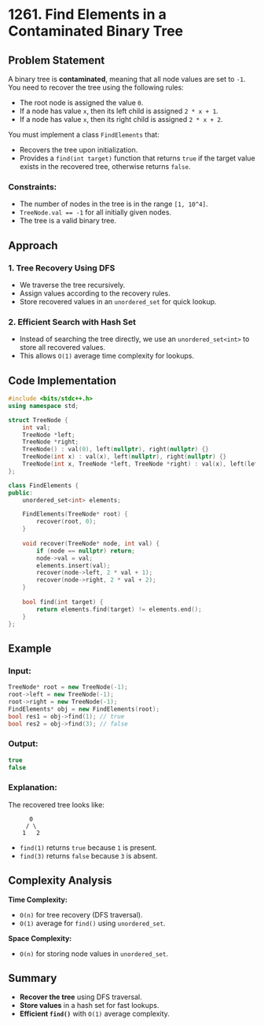 # 1261. Find Elements in a Contaminated Binary Tree

## Problem Statement
A binary tree is **contaminated**, meaning that all node values are set to `-1`. You need to recover the tree using the following rules:
- The root node is assigned the value `0`.
- If a node has value `x`, then its left child is assigned `2 * x + 1`.
- If a node has value `x`, then its right child is assigned `2 * x + 2`.

You must implement a class `FindElements` that:
- Recovers the tree upon initialization.
- Provides a `find(int target)` function that returns `true` if the target value exists in the recovered tree, otherwise returns `false`.

### Constraints:
- The number of nodes in the tree is in the range `[1, 10^4]`.
- `TreeNode.val == -1` for all initially given nodes.
- The tree is a valid binary tree.

## Approach

### 1. **Tree Recovery Using DFS**
- We traverse the tree recursively.
- Assign values according to the recovery rules.
- Store recovered values in an `unordered_set` for quick lookup.

### 2. **Efficient Search with Hash Set**
- Instead of searching the tree directly, we use an `unordered_set<int>` to store all recovered values.
- This allows `O(1)` average time complexity for lookups.

## Code Implementation

```cpp
#include <bits/stdc++.h>
using namespace std;

struct TreeNode {
    int val;
    TreeNode *left;
    TreeNode *right;
    TreeNode() : val(0), left(nullptr), right(nullptr) {}
    TreeNode(int x) : val(x), left(nullptr), right(nullptr) {}
    TreeNode(int x, TreeNode *left, TreeNode *right) : val(x), left(left), right(right) {}
};

class FindElements {
public:
    unordered_set<int> elements;

    FindElements(TreeNode* root) {
        recover(root, 0);
    }
    
    void recover(TreeNode* node, int val) {
        if (node == nullptr) return;
        node->val = val;
        elements.insert(val);
        recover(node->left, 2 * val + 1);
        recover(node->right, 2 * val + 2);
    }
    
    bool find(int target) {
        return elements.find(target) != elements.end();
    }
};
```

## Example

### **Input:**
```cpp
TreeNode* root = new TreeNode(-1);
root->left = new TreeNode(-1);
root->right = new TreeNode(-1);
FindElements* obj = new FindElements(root);
bool res1 = obj->find(1); // true
bool res2 = obj->find(3); // false
```

### **Output:**
```cpp
true
false
```

### **Explanation:**
The recovered tree looks like:
```
      0
     / \
    1   2
```
- `find(1)` returns `true` because `1` is present.
- `find(3)` returns `false` because `3` is absent.

## Complexity Analysis

**Time Complexity:**
- `O(n)` for tree recovery (DFS traversal).
- `O(1)` average for `find()` using `unordered_set`.

**Space Complexity:**
- `O(n)` for storing node values in `unordered_set`.

## Summary
- **Recover the tree** using DFS traversal.
- **Store values** in a hash set for fast lookups.
- **Efficient `find()`** with `O(1)` average complexity.

